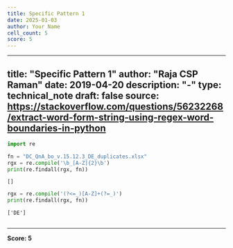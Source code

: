 ```yaml
---
title: Specific Pattern 1
date: 2025-01-03
author: Your Name
cell_count: 5
score: 5
---
```


---
title: "Specific Pattern 1"
author: "Raja CSP Raman"
date: 2019-04-20
description: "-"
type: technical_note
draft: false
source: https://stackoverflow.com/questions/56232268/extract-word-form-string-using-regex-word-boundaries-in-python
---

```python
import re
```


```python
fn = "DC_QnA_bo_v.15.12.3_DE_duplicates.xlsx"
rgx = re.compile('\b_[A-Z]{2}\b')
print(re.findall(rgx, fn))
```

    []



```python
rgx = re.compile('(?<=_)[A-Z]+(?=_)')
print(re.findall(rgx, fn))
```

    ['DE']



```python

```


---
**Score: 5**